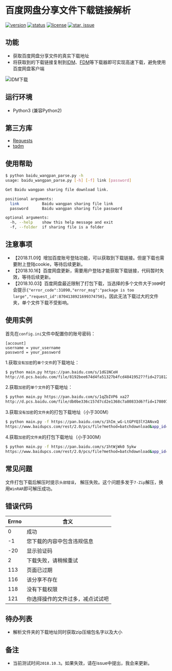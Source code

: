 # 百度网盘分享文件下载链接解析

[![version](https://img.shields.io/badge/python-2.7%2C%203.4%2B-blue.svg)](https://www.python.org) 
[![status](https://img.shields.io/badge/status-stable-green.svg)](https://github.com/tychxn/baidu-wangpan-parse)
[![license](https://img.shields.io/badge/license-MIT-blue.svg)](./LICENSE)
[![star, issue](https://img.shields.io/badge/star%2C%20issue-welcome-brightgreen.svg)](https://github.com/tychxn/baidu-wangpan-parse)

## 功能

- 获取百度网盘分享文件的真实下载地址
- 将获取到的下载链接复制到[IDM](http://www.internetdownloadmanager.com/)、[FDM](https://www.freedownloadmanager.org/)等下载器即可实现高速下载，避免使用百度网盘客户端

![](./img/IDM_download.jpg "IDM下载")

## 运行环境

- Python3 (兼容Python2)

## 第三方库

- [Requests](http://docs.python-requests.org/en/master/)
- [tqdm](https://github.com/tqdm/tqdm)

## 使用帮助

```sh
$ python baidu_wangpan_parse.py -h
usage: baidu_wangpan_parse.py [-h] [-f] link [password]

Get Baidu wangpan sharing file download link.

positional arguments:
  link          Baidu wangpan sharing file link
  password      Baidu wangpan sharing file password

optional arguments:
  -h, --help    show this help message and exit
  -f, --folder  if sharing file is a folder
```

## 注意事项

- 【2018.11.09】增加百度账号登陆功能，可以获取到下载链接。但是下载也需要附上登陆cookie，等待后续更新。
- 【2018.10.16】百度网盘更新，需要用户登陆才能获取下载链接，代码暂时失效，等待后续更新。
- 【2018.10.03】百度网盘最近限制了打包下载，当选择的多个文件大于`300M`时会提示`{"error_code":31090,"error_msg":"package is too large","request_id":8704138921699374750}`。因此无法下载过大的文件夹，单个文件下载不受影响。


## 使用实例

首先在`config.ini`文件中配置你的账号密码：
```
[account]
username = your_username
password = your_password
```


1.获取`没有加密`的`单个文件`的下载地址：
```sh
$ python main.py https://pan.baidu.com/s/1dG1NCeH
http://d.pcs.baidu.com/file/8192bee674d4fa51327b4fcd48419527?fid=271812880-250528-1043814616287203&dstime=1529692196&rt=sh&sign=FDtAERV-DCb740ccc5511e5e8fedcff06b081203-X4Fh%2FqJm8VsmmFSfxrvr0Xi%2BWuo%3D&expires=8h&chkv=1&chkbd=0&chkpc=&dp-logid=556008995005344418&dp-callid=0&r=913049239
```

2.获取`加密`的`单个文件`的下载地址：
```sh
$ python main.py https://pan.baidu.com/s/1qZbIVP6 xa27
http://d.pcs.baidu.com/file/db0be336c157d7cd2e1368c7a80833d6?fid=1708072416-250528-674694471059199&dstime=1529692222&rt=sh&sign=FDtAERV-DCb740ccc5511e5e8fedcff06b081203-elkzjwahMSEUGaVYSsBWYDt9y9I%3D&expires=8h&chkv=1&chkbd=0&chkpc=&dp-logid=556015960669176024&dp-callid=0&r=457285671
```

3.获取`没有加密`的`文件夹`的打包下载地址（小于300M）
```sh
$ python main.py -f https://pan.baidu.com/s/1hIm_wG-LtGPYQ3lY2ANvxQ
https://www.baidupcs.com/rest/2.0/pcs/file?method=batchdownload&app_id=250528&zipcontent=%7B%22fs_id%22%3A%5B%22680498123896117%22%5D%7D&sign=DCb740ccc5511e5e8fedcff06b081203:T%2BfekNxcAnRRurxsKdpdzYxHnDk%3D&uid=1708072416&time=1538662289&dp-logid=8705314671792360782&dp-callid=0&shareid=610414498&from_uk=1708072416
```

4.获取`加密`的`文件夹`的打包下载地址（小于300M）
```sh
$ python main.py -f https://pan.baidu.com/s/1htWjWk0 5ykw
https://www.baidupcs.com/rest/2.0/pcs/file?method=batchdownload&app_id=250528&zipcontent=%7B%22fs_id%22%3A%5B%22680498123896117%22%5D%7D&sign=DCb740ccc5511e5e8fedcff06b081203:7w%2BgJ2pcVqrLf4AF9rb9N1Z4hDI%3D&uid=1708072416&time=1538661815&dp-logid=8705187263682751022&dp-callid=0&shareid=185984296&from_uk=1708072416
```

## 常见问题

文件打包下载后解压时提示`头部错误`， 解压失败。这个问题多发于`7-Zip`解压，换用`WinRAR`即可解压成功。

## 错误代码

|Errno|含义|
|----|-----|
|0|成功|
|-1|您下载的内容中包含违规信息|
|-20|显示验证码|
|2|下载失败，请稍候重试|
|113|页面已过期|
|116|该分享不存在|
|118|没有下载权限|
|121|你选择操作的文件过多，减点试试吧|

## 待办列表

- 解析文件夹的下载地址同时获取zip压缩包名字以及大小

## 备注

- 当前测试时间`2018.10.3`。如果失效，请在issue中提出，我会来更新。
